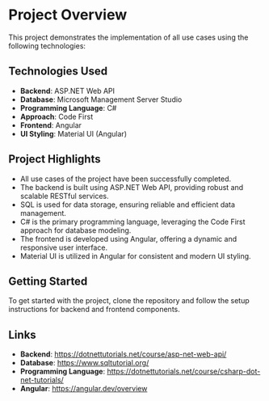 # Project Overview

This project demonstrates the implementation of all use cases using the following technologies:

## Technologies Used

- **Backend**: ASP.NET Web API  
- **Database**: Microsoft Management Server Studio  
- **Programming Language**: C#  
- **Approach**: Code First  
- **Frontend**: Angular  
- **UI Styling**: Material UI (Angular)

## Project Highlights

- All use cases of the project have been successfully completed.
- The backend is built using ASP.NET Web API, providing robust and scalable RESTful services.
- SQL is used for data storage, ensuring reliable and efficient data management.
- C# is the primary programming language, leveraging the Code First approach for database modeling.
- The frontend is developed using Angular, offering a dynamic and responsive user interface.
- Material UI is utilized in Angular for consistent and modern UI styling.

## Getting Started

To get started with the project, clone the repository and follow the setup instructions for backend and frontend components.

## Links
- **Backend**: https://dotnettutorials.net/course/asp-net-web-api/
- **Database**: https://www.sqltutorial.org/
- **Programming Language**: https://dotnettutorials.net/course/csharp-dot-net-tutorials/
- **Angular**: https://angular.dev/overview

